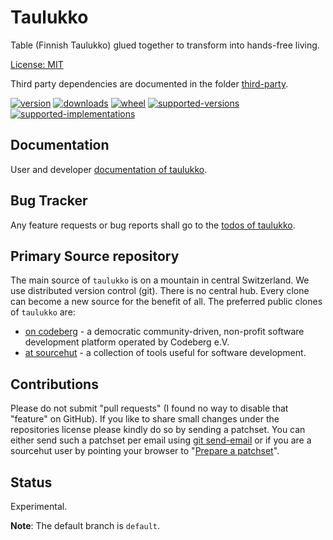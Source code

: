 # Taulukko

Table (Finnish Taulukko) glued together to transform into hands-free living.

[License: MIT](https://git.sr.ht/~sthagen/taulukko/tree/default/item/LICENSE)

Third party dependencies are documented in the folder [third-party](docs/third-party/README.md).

[![version](https://img.shields.io/pypi/v/taulukko.svg?style=flat)](https://pypi.python.org/pypi/taulukko/)
[![downloads](https://pepy.tech/badge/taulukko/month)](https://pepy.tech/project/taulukko)
[![wheel](https://img.shields.io/pypi/wheel/taulukko.svg?style=flat)](https://pypi.python.org/pypi/taulukko/)
[![supported-versions](https://img.shields.io/pypi/pyversions/taulukko.svg?style=flat)](https://pypi.python.org/pypi/taulukko/)
[![supported-implementations](https://img.shields.io/pypi/implementation/taulukko.svg?style=flat)](https://pypi.python.org/pypi/taulukko/)

## Documentation

User and developer [documentation of taulukko](https://codes.dilettant.life/docs/taulukko).

## Bug Tracker

Any feature requests or bug reports shall go to the [todos of taulukko](https://todo.sr.ht/~sthagen/taulukko).

## Primary Source repository

The main source of `taulukko` is on a mountain in central Switzerland.
We use distributed version control (git).
There is no central hub.
Every clone can become a new source for the benefit of all.
The preferred public clones of `taulukko` are:

* [on codeberg](https://codeberg.org/sthagen/taulukko) - a democratic community-driven, non-profit software development platform operated by Codeberg e.V.
* [at sourcehut](https://git.sr.ht/~sthagen/taulukko) - a collection of tools useful for software development.

## Contributions

Please do not submit "pull requests" (I found no way to disable that "feature" on GitHub).
If you like to share small changes under the repositories license please kindly do so by sending a patchset.
You can either send such a patchset per email using [git send-email](https://git-send-email.io) or 
if you are a sourcehut user by pointing your browser to "[Prepare a patchset](https://git.sr.ht/~sthagen/taulukko/send-email)".

## Status

Experimental.

**Note**: The default branch is `default`.
